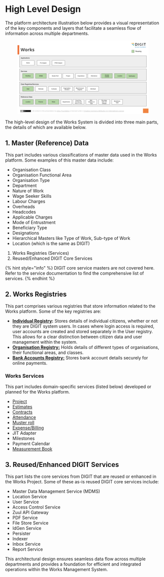 # High Level Design

The platform architecture illustration below provides a visual representation of the key components and layers that facilitate a seamless flow of information across multiple departments.

<figure><img src="../../.gitbook/assets/image (37).png" alt=""><figcaption></figcaption></figure>

The high-level design of the Works System is divided into three main parts, the details of which are available below.

## **1. Master (Reference) Data**

This part includes various classifications of master data used in the Works platform. Some examples of this master data include:

* Organisation Class
* Organisation Functional Area
* Organisation Type
* Department
* Nature of Work
* Wage Seeker Skills
* Labour Charges
* Overheads
* Headcodes
* Applicable Charges
* Mode of Entrustment
* Beneficiary Type
* Designations
* Hierarchical Masters like Type of Work, Sub-type of Work
* Location (which is the same as DIGIT)

1. Works Registries (Services)
2. Reused/Enhanced DIGIT Core Services

{% hint style="info" %}
DIGIT core service masters are not covered here. Refer to the service documentation to find the comprehensive list of services.
{% endhint %}

## 2. Works Registries

This part comprises various registries that store information related to the Works platform. Some of the key registries are:

* [**Individual Registry**](low-level-design/registries/individual.md)**:** Stores details of individual citizens, whether or not they are DIGIT system users. In cases where login access is required, user accounts are created and stored separately in the User registry. This allows for a clear distinction between citizen data and user management within the system.
* [**Organisation Registry:**](low-level-design/registries/organization.md) Holds details of different types of organisations, their functional areas, and classes.
* [**Bank Accounts Registry:**](low-level-design/registries/bank-account.md) Stores bank account details securely for online payments.

### Works Services

This part includes domain-specific services (listed below) developed or planned for the Works platform.

* [Project](low-level-design/services/project.md)
* [Estimates](../../specifications/functional-specifications/estimates.md)
* [Contracts](low-level-design/services/contracts.md)
* [Attendance](low-level-design/services/attendance.md)
* [Muster roll](low-level-design/services/muster-roll.md)
* [Expense/Billing](low-level-design/services/expense.md)
* JIT Adapter&#x20;
* Milestones&#x20;
* Payment Calendar&#x20;
* [Measurement Book ](../../specifications/functional-specifications/measurements.md)

## 3. Reused/Enhanced DIGIT Services

This part lists the core services from DIGIT that are reused or enhanced in the Works Project. Some of these as-is reused DIGIT core services include:

* Master Data Management Service (MDMS)
* Location Service
* User Service
* Access Control Service
* Zuul API Gateway
* PDF Service
* File Store Service
* IdGen Service
* Persister
* Indexer
* Inbox Service
* Report Service

This architectural design ensures seamless data flow across multiple departments and provides a foundation for efficient and integrated operations within the Works Management System.
